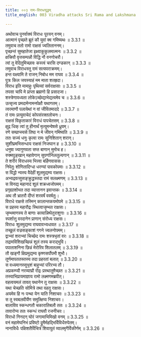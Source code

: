 ```yaml
---
title: ००३ राम-विराधयुद्धम्
title_english: 003 Viradha attacks Sri Rama and Lakshmana

---
```

<div class="audioEmbed"  caption="श्रीराम-हरिसीताराममूर्ति-घनपाठिभ्यां वचनम्" src="https://archive.org/download/Ramayana-recitation-Sriram-harisItArAmamUrti-Ghanapaati-v2/Kanda_3/Kanda_3_ARK-003-Rama_Viradha_Yudhdham.mp3"></div>

अथोवाच पुनर्वाक्यं विराधः पूरयन् वनम्।  
आत्मानं पृच्छते ब्रूतं कौ युवां क्व गमिष्यथः ॥ 3.3.1 ॥   
तमुवाच ततो रामो राक्षसं ज्वलिताननम्।  
पृच्छन्तं सुमहातेजा इक्ष्वाकुकुलमात्मनः ॥ 3.3.2 ॥   
क्षत्त्रियौ वृत्तसम्पन्नौ विद्धि नौ वनगोचरौ।  
त्वां तु वेदितुमिच्छावः कस्त्वं चरसि दण्डकान् ॥ 3.3.3 ॥   
तमुवाच विराधस्तु रामं सत्यपराक्रमम्।  
हन्त वक्ष्यामि ते राजन् निबोध मम राघव ॥ 3.3.4 ॥   
पुत्रः किल जयस्याहं मम माता शतह्रदा।  
विराध इति मामाहुः पृथिव्यां सर्वराक्षसाः ॥ 3.3.5 ॥   
तपसा चापि मे प्राप्ता ब्रह्मणो हि प्रसादजा।  
शस्त्रेणावध्यता लोकेऽच्छेद्याभेद्यत्वमेव च ॥ 3.3.6 ॥   
उत्सृज्य प्रमदामेनामनपेक्षौ यथागतम्।  
त्वरमाणौ पलायेथां न वां जीवितमाददे ॥ 3.3.7 ॥   
तं रामः प्रत्युवाचेदं कोपसंरक्तलोचनः।  
राक्षसं विकृताकारं विराधं पापचेतसम् ॥ 3.3.8 ॥   
क्षुद्र धिक् त्वां तु हीनार्थं मृत्युमन्वेषसे ध्रुवम्।  
रणे सम्प्राप्स्यसे तिष्ठ न मे जीवन् गमिष्यति ॥ 3.3.9 ॥   
ततः सज्यं धनुः कृत्वा रामः सुनिशितान् शरान्।  
सुशीघ्रमभिसन्धाय राक्षसं निजघान ह ॥ 3.3.10 ॥   
धनुषा ज्यागुणवता सप्त बाणान् मुमोच ह।  
रुक्मपुङ्खान् महावेगान् सुपर्णानिलतुल्यगान् ॥ 3.3.11 ॥   
ते शरीरं विराधस्य भित्त्वा बर्हिणवाससः।  
निपेतुः शोणितादिग्धा धरण्यां पावकोपमाः ॥ 3.3.12 ॥   
स विद्धो न्यस्य वैदेहीं शूलमुद्यम्य राक्षसः।  
अभ्यद्रवत्सुसङ्क्रुद्धस्तदा रामं सलक्ष्मणम् ॥ 3.3.13 ॥   
स विनद्य महानादं शूलं शक्रध्वजोपमम्।  
प्रगृह्याशोभत तदा व्यात्तानन इवान्तकः ॥ 3.3.14 ॥   
अथ तौ भ्रातरौ दीप्तं शरवर्षं ववर्षतुः।  
विराधे राक्षसे तस्मिन् कालान्तकयमोपमे ॥ 3.3.15 ॥   
स प्रहस्य महारौद्रः स्थित्वाजृम्भत राक्षसः।  
जृम्भमाणस्य ते बाणाः कायान्निष्पेतुराशुगाः ॥ 3.3.16 ॥   
स्पर्शात्तु वरदानेन प्राणान् संरोध्य राक्षसः।  
विराधः शूलमुद्यम्य राघवावभ्यधावत ॥ 3.3.17 ॥   
तच्छूलं वज्रसङ्काशं गगने ज्वलनोपमम्।  
द्वाभ्यां शराभ्यां चिच्छेद रामः शस्त्रभृतां वरः ॥ 3.3.18 ॥   
तद्रामविशिखच्छिन्नं शूलं तस्य कराद्भुवि।  
पपाताशनिना छिन्नं मेरोरिव शिलातलम् ॥ 3.3.19 ॥   
तौ खङ्गौ क्षिप्रमुद्यम्य कृष्णसर्पोपमौ शुभौ।  
तूर्णमापततस्तस्य तदा प्रहरतां बलात् ॥ 3.3.20 ॥   
स वध्यमानस्सुभृशं बाहुभ्यां परिरभ्य तौ।  
अप्रकम्प्यौ नरव्याघ्रौ रोद्रः प्रस्थातुमैच्छत ॥ 3.3.21 ॥   
तस्याभिप्रायमाज्ञाय रामो लक्ष्मणमब्रवीत्।  
वहत्वयमलं तावत् पथानेन तु राक्षसः ॥ 3.3.22 ॥   
यथा चेच्छति सोमित्रे तथा वहतु राक्षसः।  
अयमेव हि नः पन्था येन याति निशाचरः ॥ 3.3.23 ॥   
स तु स्वबलवीर्येण समुत्क्षिप्य निशाचरः।  
बालाविव स्कन्धगतौ चकारातिबलौ ततः ॥ 3.3.24 ॥   
तावारोप्य ततः स्कन्धं राघवौ रजनीचरः।  
विराधो निनदन् घोरं जगामाभिमिखो वनम् ॥ 3.3.25 ॥   
वनं महामेघनिभं प्रविष्टो द्रुमैर्महद्भिर्विविधैरुपेतम्।  
नानाविधैः पक्षिशतैर्विचित्रं शिवायुतं व्यालमृगैर्विकीर्णम् ॥ 3.3.26 ॥   